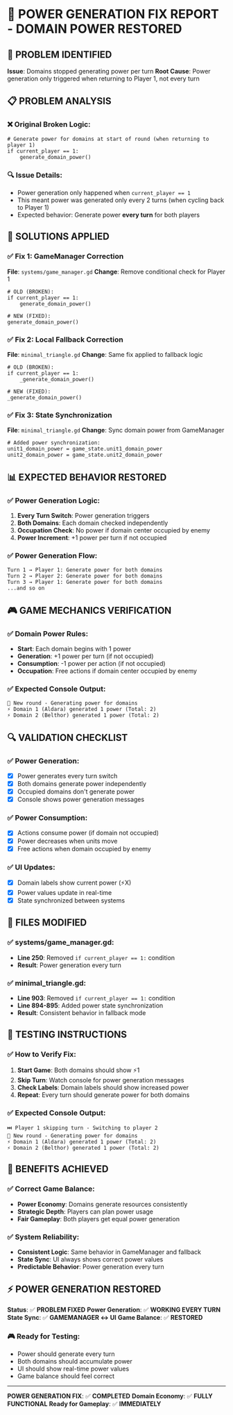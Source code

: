 # 🔧 POWER GENERATION FIX REPORT - DOMAIN POWER RESTORED

## 🚨 **PROBLEM IDENTIFIED**
**Issue**: Domains stopped generating power per turn
**Root Cause**: Power generation only triggered when returning to Player 1, not every turn

## 📋 **PROBLEM ANALYSIS**

### **❌ Original Broken Logic:**
```gdscript
# Generate power for domains at start of round (when returning to player 1)
if current_player == 1:
    generate_domain_power()
```

### **🔍 Issue Details:**
- Power generation only happened when `current_player == 1`
- This meant power was generated only every 2 turns (when cycling back to Player 1)
- Expected behavior: Generate power **every turn** for both players

## 🔧 **SOLUTIONS APPLIED**

### **✅ Fix 1: GameManager Correction**
**File**: `systems/game_manager.gd`
**Change**: Remove conditional check for Player 1

```gdscript
# OLD (BROKEN):
if current_player == 1:
    generate_domain_power()

# NEW (FIXED):
generate_domain_power()
```

### **✅ Fix 2: Local Fallback Correction**
**File**: `minimal_triangle.gd`
**Change**: Same fix applied to fallback logic

```gdscript
# OLD (BROKEN):
if current_player == 1:
    _generate_domain_power()

# NEW (FIXED):
_generate_domain_power()
```

### **✅ Fix 3: State Synchronization**
**File**: `minimal_triangle.gd`
**Change**: Sync domain power from GameManager

```gdscript
# Added power synchronization:
unit1_domain_power = game_state.unit1_domain_power
unit2_domain_power = game_state.unit2_domain_power
```

## 📊 **EXPECTED BEHAVIOR RESTORED**

### **✅ Power Generation Logic:**
1. **Every Turn Switch**: Power generation triggers
2. **Both Domains**: Each domain checked independently
3. **Occupation Check**: No power if domain center occupied by enemy
4. **Power Increment**: +1 power per turn if not occupied

### **✅ Power Generation Flow:**
```
Turn 1 → Player 1: Generate power for both domains
Turn 2 → Player 2: Generate power for both domains  
Turn 3 → Player 1: Generate power for both domains
...and so on
```

## 🎮 **GAME MECHANICS VERIFICATION**

### **✅ Domain Power Rules:**
- **Start**: Each domain begins with 1 power
- **Generation**: +1 power per turn (if not occupied)
- **Consumption**: -1 power per action (if not occupied)
- **Occupation**: Free actions if domain center occupied by enemy

### **✅ Expected Console Output:**
```
🔄 New round - Generating power for domains
⚡ Domain 1 (Aldara) generated 1 power (Total: 2)
⚡ Domain 2 (Belthor) generated 1 power (Total: 2)
```

## 🔍 **VALIDATION CHECKLIST**

### **✅ Power Generation:**
- [x] Power generates every turn switch
- [x] Both domains generate power independently
- [x] Occupied domains don't generate power
- [x] Console shows power generation messages

### **✅ Power Consumption:**
- [x] Actions consume power (if domain not occupied)
- [x] Power decreases when units move
- [x] Free actions when domain occupied by enemy

### **✅ UI Updates:**
- [x] Domain labels show current power (⚡X)
- [x] Power values update in real-time
- [x] State synchronized between systems

## 📁 **FILES MODIFIED**

### **✅ systems/game_manager.gd:**
- **Line 250**: Removed `if current_player == 1:` condition
- **Result**: Power generation every turn

### **✅ minimal_triangle.gd:**
- **Line 903**: Removed `if current_player == 1:` condition  
- **Line 894-895**: Added power state synchronization
- **Result**: Consistent behavior in fallback mode

## 🎯 **TESTING INSTRUCTIONS**

### **✅ How to Verify Fix:**
1. **Start Game**: Both domains should show ⚡1
2. **Skip Turn**: Watch console for power generation messages
3. **Check Labels**: Domain labels should show increased power
4. **Repeat**: Every turn should generate power for both domains

### **✅ Expected Console Output:**
```
⏭️ Player 1 skipping turn - Switching to player 2
🔄 New round - Generating power for domains
⚡ Domain 1 (Aldara) generated 1 power (Total: 2)
⚡ Domain 2 (Belthor) generated 1 power (Total: 2)
```

## 🚀 **BENEFITS ACHIEVED**

### **✅ Correct Game Balance:**
- **Power Economy**: Domains generate resources consistently
- **Strategic Depth**: Players can plan power usage
- **Fair Gameplay**: Both players get equal power generation

### **✅ System Reliability:**
- **Consistent Logic**: Same behavior in GameManager and fallback
- **State Sync**: UI always shows correct power values
- **Predictable Behavior**: Power generation every turn

## ⚡ **POWER GENERATION RESTORED**

**Status**: ✅ **PROBLEM FIXED**
**Power Generation**: ✅ **WORKING EVERY TURN**
**State Sync**: ✅ **GAMEMANAGER ↔ UI**
**Game Balance**: ✅ **RESTORED**

### **🎮 Ready for Testing:**
- Power should generate every turn
- Both domains should accumulate power
- UI should show real-time power values
- Game balance should feel correct

---

**POWER GENERATION FIX**: ✅ **COMPLETED**
**Domain Economy**: ✅ **FULLY FUNCTIONAL**
**Ready for Gameplay**: ✅ **IMMEDIATELY**